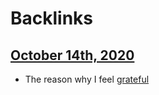 
# Backlinks
## [October 14th, 2020](<October 14th, 2020.md>)
- The reason why I feel [grateful](<grateful.md>)

